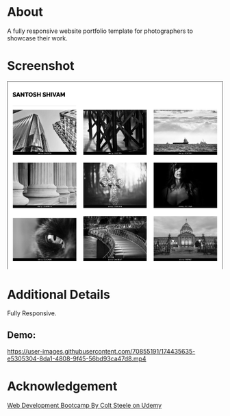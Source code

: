 # About
A fully responsive website portfolio template for photographers to showcase their work. 
# Screenshot
<img src="screenshot.png">

# Additional Details

Fully Responsive. 

## Demo: 



https://user-images.githubusercontent.com/70855191/174435635-e5305304-8da1-4808-9f45-56bd93ca47d8.mp4



# Acknowledgement
[Web Development Bootcamp By Colt Steele on Udemy](https://www.udemy.com/course/the-web-developer-bootcamp/)
